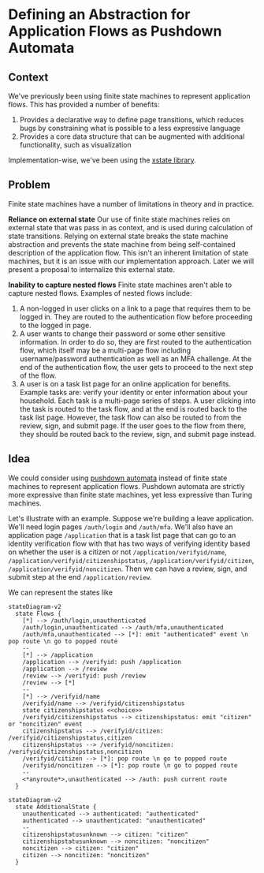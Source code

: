 # Defining an Abstraction for Application Flows as Pushdown Automata

## Context

We've previously been using finite state machines to represent application flows. This has provided a number of benefits:

1. Provides a declarative way to define page transitions, which reduces bugs by constraining what is possible to a less expressive language
2. Provides a core data structure that can be augmented with additional functionality, such as visualization

Implementation-wise, we've been using the [xstate library](https://xstate.js.org/).

## Problem

Finite state machines have a number of limitations in theory and in practice.

**Reliance on external state**
Our use of finite state machines relies on external state that was pass in as context, and is used during calculation of state transitions. Relying on external state breaks the state machine abstraction and prevents the state machine from being self-contained description of the application flow. This isn't an inherent limitation of state machines, but it is an issue with our implementation approach. Later we will present a proposal to internalize this external state.

**Inability to capture nested flows**
Finite state machines aren't able to capture nested flows. Examples of nested flows include:

1. A non-logged in user clicks on a link to a page that requires them to be logged in. They are routed to the authentication flow before proceeding to the logged in page.
2. A user wants to change their password or some other sensitive information. In order to do so, they are first routed to the authentication flow, which itself may be a multi-page flow including username/password authentication as well as an MFA challenge. At the end of the authentication flow, the user gets to proceed to the next step of the flow.
3. A user is on a task list page for an online application for benefits. Example tasks are: verify your identity or enter information about your household. Each task is a multi-page series of steps. A user clicking into the task is routed to the task flow, and at the end is routed back to the task list page. However, the task flow can also be routed to from the review, sign, and submit page. If the user goes to the flow from there, they should be routed back to the review, sign, and submit page instead.

## Idea

We could consider using [pushdown automata](https://en.wikipedia.org/wiki/Pushdown_automaton) instead of finite state machines to represent application flows. Pushdown automata are strictly more expressive than finite state machines, yet less expressive than Turing machines.

Let's illustrate with an example. Suppose we're building a leave application. We'll need login pages `/auth/login` and `/auth/mfa`. We'll also have an application page `/application` that is a task list page that can go to an identity verification flow with that has two ways of verifying identity based on whether the user is a citizen or not `/application/verifyid/name`, `/application/verifyid/citizenshipstatus`, `/application/verifyid/citizen`, `/application/verifyid/noncitizen`. Then we can have a review, sign, and submit step at the end `/application/review`.

We can represent the states like

```mermaid
stateDiagram-v2
  state Flows {
    [*] --> /auth/login,unauthenticated
    /auth/login,unauthenticated --> /auth/mfa,unauthenticated
    /auth/mfa,unauthenticated --> [*]: emit "authenticated" event \n pop route \n go to popped route
    --
    [*] --> /application
    /application --> /verifyid: push /application
    /application --> /review
    /review --> /verifyid: push /review
    /review --> [*]
    --
    [*] --> /verifyid/name
    /verifyid/name --> /verifyid/citizenshipstatus
    state citizenshipstatus <<choice>>
    /verifyid/citizenshipstatus --> citizenshipstatus: emit "citizen" or "noncitizen" event
    citizenshipstatus --> /verifyid/citizen: /verifyid/citizenshipstatus,citizen
    citizenshipstatus --> /verifyid/noncitizen: /verifyid/citizenshipstatus,noncitizen
    /verifyid/citizen --> [*]: pop route \n go to popped route
    /verifyid/noncitizen --> [*]: pop route \n go to popped route
    --
    <*anyroute*>,unauthenticated --> /auth: push current route
  }
```

```mermaid
stateDiagram-v2
  state AdditionalState {
    unauthenticated --> authenticated: "authenticated"
    authenticated --> unauthenticated: "unauthenticated"
    --
    citizenshipstatusunknown --> citizen: "citizen"
    citizenshipstatusunknown --> noncitizen: "noncitizen"
    noncitizen --> citizen: "citizen"
    citizen --> noncitizen: "noncitizen"
  }
```

